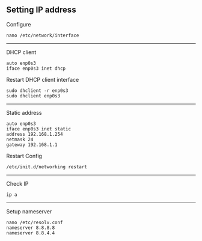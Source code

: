 ## Setting IP address

Configure

    nano /etc/network/interface

---

DHCP client

    auto enp0s3
    iface enp0s3 inet dhcp

Restart DHCP client interface

    sudo dhclient -r enp0s3
    sudo dhclient enp0s3

---

Static address

    auto enp0s3
    iface enp0s3 inet static
    address 192.168.1.254
    netmask 24
    gateway 192.168.1.1

Restart Config

    /etc/init.d/networking restart

---

Check IP

    ip a

---

Setup nameserver

    nano /etc/resolv.conf
    nameserver 8.8.8.8
    nameserver 8.8.4.4
